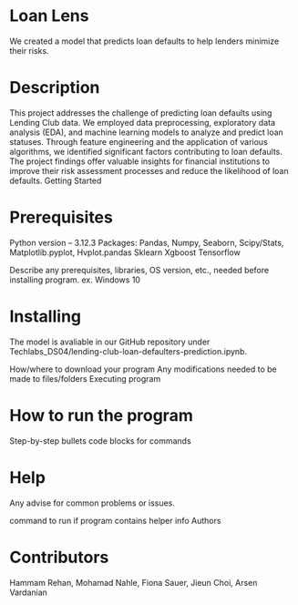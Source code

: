 # Loan Lens

We created a model that predicts loan defaults to help lenders minimize their risks. 

# Description

This project addresses the challenge of predicting loan defaults 
using Lending Club data. We employed data preprocessing, 
exploratory data analysis (EDA), and machine learning models to 
analyze and predict loan statuses. Through feature engineering 
and the application of various algorithms, we identified significant 
factors contributing to loan defaults. The project findings offer 
valuable insights for financial institutions to improve their risk 
assessment processes and reduce the likelihood of loan defaults. 
Getting Started

# Prerequisites 
Python version – 3.12.3
 Packages:
Pandas, Numpy, Seaborn, Scipy/Stats, Matplotlib.pyplot, Hvplot.pandas
Sklearn
Xgboost 
Tensorflow

Describe any prerequisites, libraries, OS version, etc., needed before installing program.
ex. Windows 10

# Installing
The model is avaliable in our GitHub repository under Techlabs_DS04/lending-club-loan-defaulters-prediction.ipynb. 


How/where to download your program
Any modifications needed to be made to files/folders
Executing program

# How to run the program
Step-by-step bullets
code blocks for commands

# Help

Any advise for common problems or issues.

command to run if program contains helper info
Authors

# Contributors 

Hammam Rehan,
Mohamad Nahle,
Fiona Sauer, 
Jieun Choi,
Arsen Vardanian



